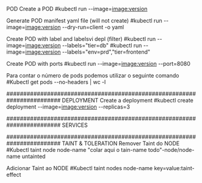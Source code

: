 POD
Create a POD
#kubectl run <image-name> --image=<image:version>

Generate POD manifest yaml file (will not create)
#kubectl run <image-name> --image=<image:version> --dry-run=client -o yaml

Create POD with label and labelsvi depl  (filter)
#kubectl run <image-name> --image=<image:version> --labels="tier=db"
#kubectl run <image-name> --image=<image:version> --labels="env=prd","tier=frontend"

Create POD with ports
#kubectl run <image-name> --image=<image:version> --port=8080

Para contar o número de pods podemos utilizar o seguinte comando
#Kubectl get pods --no-headers | wc -l

########################################################################
DEPLOYMENT
Create a deployment
#kubectl create deployment <deploy-name> --image=<image:version> --replicas=3

########################################################################
SERVICES

########################################################################
TAINT & TOLERATION
Remover Taint do NODE
#Kubectl taint node node-name "colar aqui o tain-name todo"-node/node-name untainted

Adicionar Taint ao NODE
#Kubectl taint nodes node-name key=value:taint-effect

